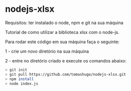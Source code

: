 # nodejs-xlsx

Requisitos: ter instalado o node, npm e git na sua máquina

Tutorial de como utilizar a biblioteca xlsx com o node-js.

Para rodar este código em sua máquina faça o seguinte:

1 - crie um novo diretório na sua máquina

2 - entre no diretório criado e execute os comandos abaixo:

```bash
> git init
> git pull https://github.com/tomashugo/nodejs-xlsx.git
> npm install
> node index.js
```


